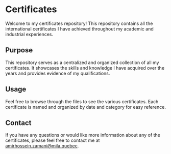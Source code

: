 # Certificates

Welcome to my certificates repository! This repository contains all the international certificates I have achieved throughout my academic and industrial experiences.

## Purpose
This repository serves as a centralized and organized collection of all my certificates. It showcases the skills and knowledge I have acquired over the years and provides evidence of my qualifications.

## Usage
Feel free to browse through the files to see the various certificates. Each certificate is named and organized by date and category for easy reference.

## Contact
If you have any questions or would like more information about any of the certificates, please feel free to contact me at amirhossein.zamani@mila.quebec.
